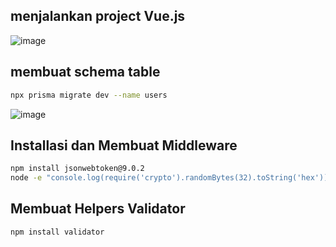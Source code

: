 ## menjalankan project Vue.js
![image](https://github.com/user-attachments/assets/59339ec6-ea25-48fa-a44a-82710db674fc)

## membuat schema table
```bash
npx prisma migrate dev --name users
```
![image](https://github.com/user-attachments/assets/222db2ff-9d7e-4f97-8b20-142b16dd1f20)

## Installasi dan Membuat Middleware
```bash
npm install jsonwebtoken@9.0.2
node -e "console.log(require('crypto').randomBytes(32).toString('hex'))"
```
## Membuat Helpers Validator
```bash
npm install validator
```
